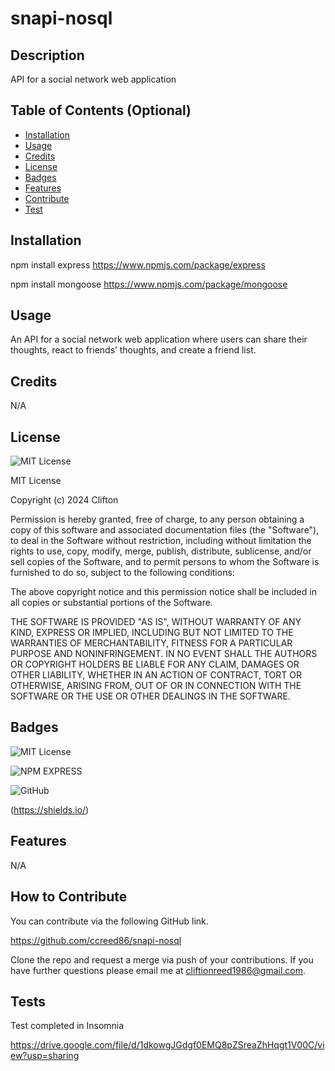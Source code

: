 # snapi-nosql

## Description

API for a social network web application

## Table of Contents (Optional)

- [Installation](#installation)
- [Usage](#usage)
- [Credits](#credits)
- [License](#license)
- [Badges](#badges)
- [Features](#features)
- [Contribute](#how-to-contribute)
- [Test](#tests)

## Installation

npm install express
https://www.npmjs.com/package/express

npm install mongoose
https://www.npmjs.com/package/mongoose

## Usage

An API for a social network web application where users can share their thoughts, react to friends’ thoughts, and create a friend list.

## Credits
N/A

## License

![MIT License](https://img.shields.io/badge/License-MIT-darkgreen)

MIT License

Copyright (c) 2024 Clifton

Permission is hereby granted, free of charge, to any person obtaining a copy
of this software and associated documentation files (the "Software"), to deal
in the Software without restriction, including without limitation the rights
to use, copy, modify, merge, publish, distribute, sublicense, and/or sell
copies of the Software, and to permit persons to whom the Software is
furnished to do so, subject to the following conditions:

The above copyright notice and this permission notice shall be included in all
copies or substantial portions of the Software.

THE SOFTWARE IS PROVIDED "AS IS", WITHOUT WARRANTY OF ANY KIND, EXPRESS OR
IMPLIED, INCLUDING BUT NOT LIMITED TO THE WARRANTIES OF MERCHANTABILITY,
FITNESS FOR A PARTICULAR PURPOSE AND NONINFRINGEMENT. IN NO EVENT SHALL THE
AUTHORS OR COPYRIGHT HOLDERS BE LIABLE FOR ANY CLAIM, DAMAGES OR OTHER
LIABILITY, WHETHER IN AN ACTION OF CONTRACT, TORT OR OTHERWISE, ARISING FROM,
OUT OF OR IN CONNECTION WITH THE SOFTWARE OR THE USE OR OTHER DEALINGS IN THE
SOFTWARE.

## Badges

![MIT License](https://img.shields.io/badge/License-MIT-darkgreen)

![NPM EXPRESS](https://img.shields.io/badge/NPM-EXPRESS-blue)

![GitHub](https://img.shields.io/badge/GitHub-black)

(https://shields.io/)

## Features

N/A

## How to Contribute

You can contribute via the following GitHub link.

https://github.com/ccreed86/snapi-nosql

Clone the repo and request a merge via push of your contributions. If you have further questions please email me at cliftionreed1986@gmail.com.

## Tests

Test completed in Insomnia

https://drive.google.com/file/d/1dkowgJGdgf0EMQ8pZSreaZhHqgt1V00C/view?usp=sharing